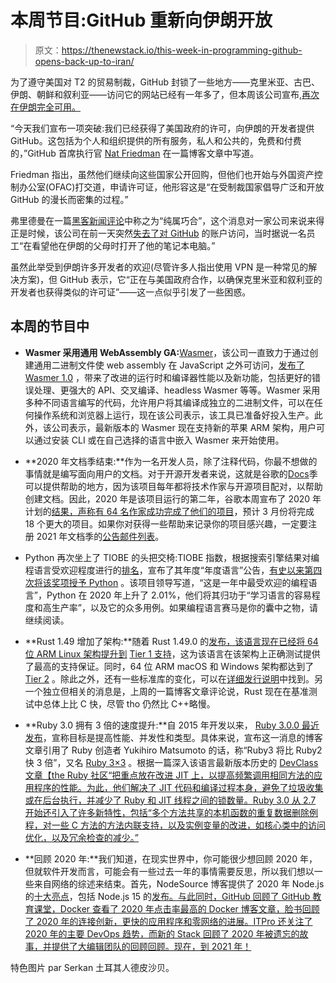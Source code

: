 # 本周节目:GitHub 重新向伊朗开放

> 原文：<https://thenewstack.io/this-week-in-programming-github-opens-back-up-to-iran/>

为了遵守美国对 T2 的贸易制裁，GitHub 封锁了一些地方——克里米亚、古巴、伊朗、朝鲜和叙利亚——访问它的网站已经有一年多了，但本周该公司宣布,[再次在伊朗完全可用。](https://github.blog/2021-01-05-advancing-developer-freedom-github-is-fully-available-in-iran/)

“今天我们宣布一项突破:我们已经获得了美国政府的许可，向伊朗的开发者提供 GitHub。这包括为个人和组织提供的所有服务，私人和公共的，免费和付费的，”GitHub 首席执行官 [Nat Friedman](https://github.com/nat) 在一篇博客文章中写道。

Friedman 指出，虽然他们继续向这些国家公开回购，但他们也开始与外国资产控制办公室(OFAC)打交道，申请许可证，他形容这是“在受制裁国家倡导广泛和开放 GitHub 的漫长而密集的过程。”

弗里德曼在一篇[黑客新闻评论](https://news.ycombinator.com/item?id=25648849)中称之为“纯属巧合”，这个消息对一家公司来说来得正是时候，该公司在前一天突然[失去了对 GitHub](https://twitter.com/sebslomski/status/1344219609923276801) 的账户访问，当时据说一名员工“在看望他在伊朗的父母时打开了他的笔记本电脑。”

虽然此举受到伊朗许多开发者的欢迎(尽管许多人指出使用 VPN 是一种常见的解决方案)，但 GitHub 表示，它“正在与美国政府合作，以确保克里米亚和叙利亚的开发者也获得类似的许可证”——这一点似乎引发了一些困惑。

## 本周的节目中

*   **Wasmer 采用通用 WebAssembly GA:**[Wasmer](https://wasmer.io/)，该公司一直致力于通过创建通用二进制文件使 web assembly 在 JavaScript 之外可访问，[发布了 Wasmer 1.0](https://medium.com/wasmer/wasmer-1-0-3f86ca18c043) ，带来了改进的运行时和编译器性能以及新功能，包括更好的错误处理、更强大的 API、交叉编译、headless Wasmer 等等。Wasmer 采用多种不同语言编写的代码，允许用户将其编译成独立的二进制文件，可以在任何操作系统和浏览器上运行，现在该公司表示，该工具已准备好投入生产。此外，该公司表示，最新版本的 Wasmer 现在支持新的苹果 ARM 架构，用户可以通过安装 CLI 或在自己选择的语言中嵌入 Wasmer 来开始使用。

*   **2020 年文档季结束:**作为一名开发人员，除了注释代码，你最不想做的事情就是编写面向用户的文档。对于开源开发者来说，这就是谷歌的[Docs](https://developers.google.com/season-of-docs)季可以提供帮助的地方，因为该项目每年都将技术作家与开源项目配对，以帮助创建文档。因此，2020 年是该项目运行的第二年，谷歌本周宣布了 2020 年计划的[结果，声称有 64 名作家](https://opensource.googleblog.com/2021/01/season-of-docs-announces-results-of.html)[成功完成了他们的项目](https://developers.google.com/season-of-docs/docs/participants)，预计 3 月份将完成 18 个更大的项目。如果你对获得一些帮助来记录你的项目感兴趣，一定要注册 2021 年文档季的[公告邮件列表](https://groups.google.com/group/season-of-docs-announce)。
*   Python 再次坐上了 TIOBE 的头把交椅:TIOBE 指数，根据搜索引擎结果对编程语言受欢迎程度进行的[排名](https://thenewstack.io/this-week-in-programming-ignore-the-rumors-of-cs-meteoric-rise/)，宣布了其年度“年度语言”公告，[有史以来第四次将该奖项授予 Python](https://www.tiobe.com/tiobe-index/) 。该项目领导写道，“这是一年中最受欢迎的编程语言”，Python 在 2020 年上升了 2.01%，他们将其归功于“学习语言的容易程度和高生产率”，以及它的众多用例。如果编程语言赛马是你的囊中之物，请继续阅读。

*   **Rust 1.49 增加了架构:**随着 Rust 1.49.0 的[发布，该语言现在已经将 64 位 ARM Linux 架构提升到](https://blog.rust-lang.org/2020/12/31/Rust-1.49.0.html) [Tier 1 支持](https://doc.rust-lang.org/stable/rustc/platform-support.html)，这为该语言在该架构上正确测试提供了最高的支持保证。同时，64 位 ARM macOS 和 Windows 架构都达到了 [Tier 2](https://doc.rust-lang.org/stable/rustc/platform-support.html) 。除此之外，还有一些标准库的变化，可以在[详细发行说明](https://github.com/rust-lang/rust/blob/master/RELEASES.md#version-1490-2020-12-31)中找到。另一个独立但相关的消息是，上周的一篇博客文章评论说，Rust 现在在基准测试中总体上比 C 快，尽管 tho 仍然比 C++略慢。
*   **Ruby 3.0 拥有 3 倍的速度提升:**自 2015 年开发以来， [Ruby 3.0.0 最近发布](https://www.ruby-lang.org/en/news/2020/12/25/ruby-3-0-0-released/)，宣称目标是提高性能、并发性和类型。具体来说，宣布这一消息的博客文章引用了 Ruby 创造者 Yukihiro Matsumoto 的话，称“Ruby3 将比 Ruby2 快 3 倍”，又名 [Ruby 3×3](https://blog.heroku.com/ruby-3-by-3) 。根据一篇深入该语言最新版本历史的 [DevClass 文章【the Ruby 社区“把重点放在改进 JIT 上，以提高频繁调用相同方法的应用程序的性能。为此，他们解决了 JIT 代码和编译过程本身，避免了垃圾收集或在后台执行，并减少了 Ruby 和 JIT 线程之间的锁数量。Ruby 3.0 从 2.7 开始还引入了许多新特性，包括“多个方法共享的本机函数的重复数据删除例程，对一些 C 方法的方法内联支持，以及实例变量的改进，如核心类中的访问优化，以及冗余检查的减少。”](https://devclass.com/2021/01/04/ruby-3-programming-language/)

*   **回顾 2020 年:**我们知道，在现实世界中，你可能很少想回顾 2020 年，但就软件开发而言，可能会有一些过去一年的事情需要反思，所以我们想以一些来自网络的综述来结束。首先，NodeSource 博客提供了 2020 年 Node.js 的[十大亮点](https://nodesource.com/blog/need-to-node-vol-69)，包括 Node.js 15 的[发布。与此同时，GitHub 回顾了 GitHub 教育课堂，Docker 查看了 2020 年点击率最高的 Docker 博客文章，脸书回顾了 2020 年的连接创新，更快的应用程序和零网络的进展。ITPro 还关注了 2020 年的主要 DevOps 趋势，而新的 Stack 回顾了 2020 年被遗忘的故事，并提供了大编辑团队的回顾回顾。现在，到 2021 年！](https://nodejs.medium.com/node-js-v15-0-0-is-here-deb00750f278)

特色图片 par Serkan 土耳其人德皮沙贝。

<svg xmlns:xlink="http://www.w3.org/1999/xlink" viewBox="0 0 68 31" version="1.1"><title>Group</title> <desc>Created with Sketch.</desc></svg>
